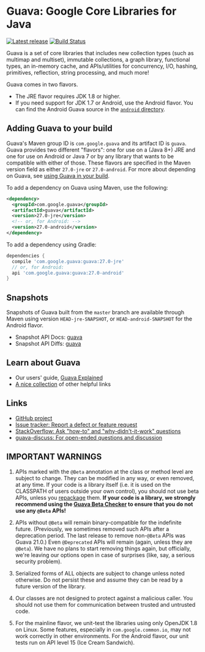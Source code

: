# Guava: Google Core Libraries for Java

[![Latest release](https://img.shields.io/github/release/google/guava.svg)](https://github.com/google/guava/releases/latest)
[![Build Status](https://travis-ci.org/google/guava.svg?branch=master)](https://travis-ci.org/google/guava)

Guava is a set of core libraries that includes new collection types (such as
multimap and multiset), immutable collections, a graph library, functional
types, an in-memory cache, and APIs/utilities for concurrency, I/O, hashing,
primitives, reflection, string processing, and much more!

Guava comes in two flavors.

*   The JRE flavor requires JDK 1.8 or higher.
*   If you need support for JDK 1.7 or Android, use the Android flavor. You can
    find the Android Guava source in the [`android` directory].

[`android` directory]: https://github.com/google/guava/tree/master/android

## Adding Guava to your build

Guava's Maven group ID is `com.google.guava` and its artifact ID is `guava`.
Guava provides two different "flavors": one for use on a (Java 8+) JRE and one
for use on Android or Java 7 or by any library that wants to be compatible with
either of those. These flavors are specified in the Maven version field as
either `27.0-jre` or `27.0-android`. For more about depending on
Guava, see [using Guava in your build].

To add a dependency on Guava using Maven, use the following:

```xml
<dependency>
  <groupId>com.google.guava</groupId>
  <artifactId>guava</artifactId>
  <version>27.0-jre</version>
  <!-- or, for Android: -->
  <version>27.0-android</version>
</dependency>
```

To add a dependency using Gradle:

```gradle
dependencies {
  compile 'com.google.guava:guava:27.0-jre'
  // or, for Android:
  api 'com.google.guava:guava:27.0-android'
}
```

## Snapshots

Snapshots of Guava built from the `master` branch are available through Maven
using version `HEAD-jre-SNAPSHOT`, or `HEAD-android-SNAPSHOT` for the Android
flavor.

- Snapshot API Docs: [guava][guava-snapshot-api-docs]
- Snapshot API Diffs: [guava][guava-snapshot-api-diffs]

## Learn about Guava

- Our users' guide, [Guava Explained]
- [A nice collection](http://www.tfnico.com/presentations/google-guava) of other helpful links

## Links

- [GitHub project](https://github.com/google/guava)
- [Issue tracker: Report a defect or feature request](https://github.com/google/guava/issues/new)
- [StackOverflow: Ask "how-to" and "why-didn't-it-work" questions](https://stackoverflow.com/questions/ask?tags=guava+java)
- [guava-discuss: For open-ended questions and discussion](http://groups.google.com/group/guava-discuss)

## IMPORTANT WARNINGS

1. APIs marked with the `@Beta` annotation at the class or method level
are subject to change. They can be modified in any way, or even
removed, at any time. If your code is a library itself (i.e. it is
used on the CLASSPATH of users outside your own control), you should
not use beta APIs, unless you [repackage] them. **If your
code is a library, we strongly recommend using the [Guava Beta Checker] to
ensure that you do not use any `@Beta` APIs!**

2. APIs without `@Beta` will remain binary-compatible for the indefinite
future. (Previously, we sometimes removed such APIs after a deprecation period.
The last release to remove non-`@Beta` APIs was Guava 21.0.) Even `@Deprecated`
APIs will remain (again, unless they are `@Beta`). We have no plans to start
removing things again, but officially, we're leaving our options open in case
of surprises (like, say, a serious security problem).

3. Serialized forms of ALL objects are subject to change unless noted
otherwise. Do not persist these and assume they can be read by a
future version of the library.

4. Our classes are not designed to protect against a malicious caller.
You should not use them for communication between trusted and
untrusted code.

5. For the mainline flavor, we unit-test the libraries using only OpenJDK 1.8 on
Linux. Some features, especially in `com.google.common.io`, may not work
correctly in other environments. For the Android flavor, our unit tests run on
API level 15 (Ice Cream Sandwich).

[guava-snapshot-api-docs]: https://google.github.io/guava/releases/snapshot-jre/api/docs/
[guava-snapshot-api-diffs]: https://google.github.io/guava/releases/snapshot-jre/api/diffs/
[Guava Explained]: https://github.com/google/guava/wiki/Home
[Guava Beta Checker]: https://github.com/google/guava-beta-checker

<!-- References -->

[using Guava in your build]: https://github.com/google/guava/wiki/UseGuavaInYourBuild
[repackage]: https://github.com/google/guava/wiki/UseGuavaInYourBuild#what-if-i-want-to-use-beta-apis-from-a-library-that-people-use-as-a-dependency

